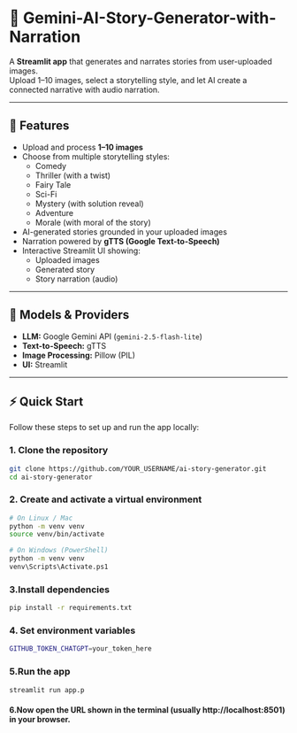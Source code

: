 ﻿# 🎨 Gemini-AI-Story-Generator-with-Narration

A **Streamlit app** that generates and narrates stories from user-uploaded images.  
Upload 1–10 images, select a storytelling style, and let AI create a connected narrative with audio narration.  




---

## 🚀 Features  
- Upload and process **1–10 images**  
- Choose from multiple storytelling styles:  
  - Comedy  
  - Thriller (with a twist)  
  - Fairy Tale  
  - Sci-Fi  
  - Mystery (with solution reveal)  
  - Adventure  
  - Morale (with moral of the story)  
- AI-generated stories grounded in your uploaded images  
- Narration powered by **gTTS (Google Text-to-Speech)**  
- Interactive Streamlit UI showing:  
  - Uploaded images  
  - Generated story  
  - Story narration (audio)  

---

## 🤖 Models & Providers  
- **LLM:** Google Gemini API (`gemini-2.5-flash-lite`)  
- **Text-to-Speech:** gTTS  
- **Image Processing:** Pillow (PIL)  
- **UI:** Streamlit  

---
## ⚡ Quick Start  

Follow these steps to set up and run the app locally:  

### 1. Clone the repository  
```bash
git clone https://github.com/YOUR_USERNAME/ai-story-generator.git
cd ai-story-generator
```
### 2. Create and activate a virtual environment
```bash
# On Linux / Mac
python -m venv venv
source venv/bin/activate
```
```bash
# On Windows (PowerShell)
python -m venv venv
venv\Scripts\Activate.ps1
```

### 3.Install dependencies
```bash
pip install -r requirements.txt
```
### 4. Set environment variables
```bash
GITHUB_TOKEN_CHATGPT=your_token_here
```
### 5.Run the app
```bash
streamlit run app.p
```
#### 6.Now open the URL shown in the terminal (usually http://localhost:8501) in your browser.



